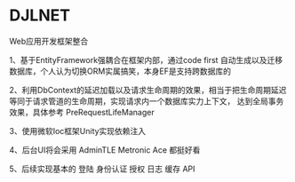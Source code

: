 # DJLNET
Web应用开发框架整合

1、基于EntityFramework强耦合在框架内部，通过code first 自动生成以及迁移数据库，个人认为切换ORM实属搞笑，本身EF是支持跨数据库的 

2、利用DbContext的延迟加载以及请求生命周期的效果，相当于把生命周期延迟等同于请求管道的生命周期，实现请求内一个数据库实力上下文，
   达到全局事务效果，具体参考 PreRequestLifeManager
	
3、使用微软Ioc框架Unity实现依赖注入

4、后台UI将会采用 AdminTLE Metronic Ace 都挺好看

5、后续实现基本的 登陆 身份认证 授权 日志 缓存 API
